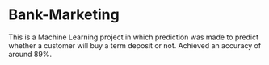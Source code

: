 # Bank-Marketing
This is a Machine Learning project in which prediction was made to predict whether a customer will buy a term deposit or not. Achieved an accuracy of around 89%.
